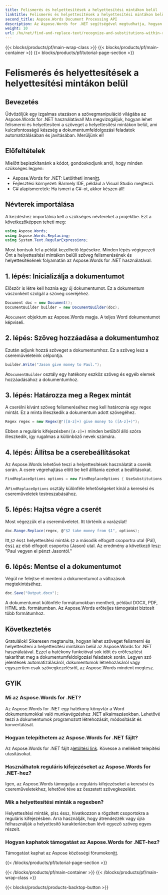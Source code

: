 ```yaml
---
title: Felismerés és helyettesítések a helyettesítési mintákon belül
linktitle: Felismerés és helyettesítések a helyettesítési mintákon belül
second_title: Aspose.Words Document Processing API
description: Az Aspose.Words for .NET segítségével megtudhatja, hogyan lehet szöveget felismerni és helyettesíteni a helyettesítési mintákon belül. Lépésről lépésre útmutató részletes példákkal.
weight: 10
url: /hu/net/find-and-replace-text/recognize-and-substitutions-within-replacement-patterns/
---
```


{{< blocks/products/pf/main-wrap-class >}}
{{< blocks/products/pf/main-container >}}
{{< blocks/products/pf/tutorial-page-section >}}

# Felismerés és helyettesítések a helyettesítési mintákon belül

## Bevezetés

Üdvözöljük egy izgalmas utazáson a szövegmanipuláció világába az Aspose.Words for .NET használatával! Ma megvizsgáljuk, hogyan lehet felismerni és helyettesíteni a szöveget a helyettesítési mintákon belül, ami kulcsfontosságú készség a dokumentumfeldolgozási feladatok automatizálásában és javításában. Merüljünk el!

## Előfeltételek

Mielőtt bepiszkítanánk a kódot, gondoskodjunk arról, hogy minden szükséges legyen:

-  Aspose.Words for .NET: Letöltheti innen[itt](https://releases.aspose.com/words/net/).
- Fejlesztési környezet: Bármely IDE, például a Visual Studio megteszi.
- C# alapismeretek: Ha ismeri a C#-ot, akkor készen áll!

## Névterek importálása

A kezdéshez importálnia kell a szükséges névtereket a projektbe. Ezt a következőképpen teheti meg:

```csharp
using Aspose.Words;
using Aspose.Words.Replacing;
using System.Text.RegularExpressions;
```

Most bontsuk fel a példát kezelhető lépésekre. Minden lépés végigvezeti Önt a helyettesítési mintákon belüli szöveg felismerésének és helyettesítésének folyamatán az Aspose.Words for .NET használatával.

## 1. lépés: Inicializálja a dokumentumot

Először is létre kell hoznia egy új dokumentumot. Ez a dokumentum vászonként szolgál a szöveg cseréjéhez.

```csharp
Document doc = new Document();
DocumentBuilder builder = new DocumentBuilder(doc);
```

 A`Document` objektum az Aspose.Words magja. A teljes Word dokumentumot képviseli.

## 2. lépés: Szöveg hozzáadása a dokumentumhoz

Ezután adjunk hozzá szöveget a dokumentumhoz. Ez a szöveg lesz a csereműveleteink célpontja.

```csharp
builder.Write("Jason give money to Paul.");
```

 A`DocumentBuilder` osztály egy hatékony eszköz szöveg és egyéb elemek hozzáadásához a dokumentumhoz.

## 3. lépés: Határozza meg a Regex mintát

A cserélni kívánt szöveg felismeréséhez meg kell határoznia egy regex mintát. Ez a minta illeszkedik a dokumentum adott szövegéhez.

```csharp
Regex regex = new Regex(@"([A-z]+) give money to ([A-z]+)");
```

 Ebben a reguláris kifejezésben`([A-z]+)` minden betűből álló szóra illeszkedik, így rugalmas a különböző nevek számára.

## 4. lépés: Állítsa be a cserebeállításokat

Az Aspose.Words lehetővé teszi a helyettesítések használatát a cserék során. A csere végrehajtása előtt be kell állítania ezeket a beállításokat.

```csharp
FindReplaceOptions options = new FindReplaceOptions { UseSubstitutions = true };
```

 A`FindReplaceOptions` osztály különféle lehetőségeket kínál a keresési és csereműveletek testreszabásához.

## 5. lépés: Hajtsa végre a cserét

Most végezzük el a csereműveletet. Itt történik a varázslat!

```csharp
doc.Range.Replace(regex, @"$2 take money from $1", options);
```

 Itt,`$2` és`$1` helyettesítési minták.`$2` a második elfogott csoportra utal (Pál), és`$1` az első elfogott csoportra (Jason) utal. Az eredmény a következő lesz: "Paul vegyen el pénzt Jasontól."

## 6. lépés: Mentse el a dokumentumot

Végül ne felejtse el menteni a dokumentumot a változások megtekintéséhez.

```csharp
doc.Save("Output.docx");
```

A dokumentumot különféle formátumokban mentheti, például DOCX, PDF, HTML stb. formátumban. Az Aspose.Words erőteljes támogatást biztosít több formátumhoz.

## Következtetés

Gratulálok! Sikeresen megtanulta, hogyan lehet szöveget felismerni és helyettesíteni a helyettesítési mintákon belül az Aspose.Words for .NET használatával. Ezzel a hatékony funkcióval sok időt és erőfeszítést takaríthat meg a dokumentumfeldolgozási feladatok során. Legyen szó jelentések automatizálásáról, dokumentumok létrehozásáról vagy egyszerűen csak szövegkezelésről, az Aspose.Words mindent megtesz.

## GYIK

### Mi az Aspose.Words for .NET?
Az Aspose.Words for .NET egy hatékony könyvtár a Word dokumentumokkal való munkavégzéshez .NET alkalmazásokban. Lehetővé teszi a dokumentumok programozott létrehozását, módosítását és konvertálását.

### Hogyan telepíthetem az Aspose.Words for .NET fájlt?
 Az Aspose.Words for .NET fájlt a[letöltési link](https://releases.aspose.com/words/net/). Kövesse a mellékelt telepítési utasításokat.

### Használhatok reguláris kifejezéseket az Aspose.Words for .NET-hez?
Igen, az Aspose.Words támogatja a reguláris kifejezéseket a keresési és csereműveletekhez, lehetővé téve az összetett szövegkezelést.

### Mik a helyettesítési minták a regexben?
 Helyettesítési minták, pl`$1` és`$2`, hivatkozzon a rögzített csoportokra a reguláris kifejezésben. Arra használják, hogy átrendezzék vagy újra felhasználják a helyettesítő karakterláncban lévő egyező szöveg egyes részeit.

### Hogyan kaphatok támogatást az Aspose.Words for .NET-hez?
 Támogatást kaphat az Aspose közösségi fórumokon[itt](https://forum.aspose.com/c/words/8).

{{< /blocks/products/pf/tutorial-page-section >}}

{{< /blocks/products/pf/main-container >}}
{{< /blocks/products/pf/main-wrap-class >}}

{{< blocks/products/products-backtop-button >}}
